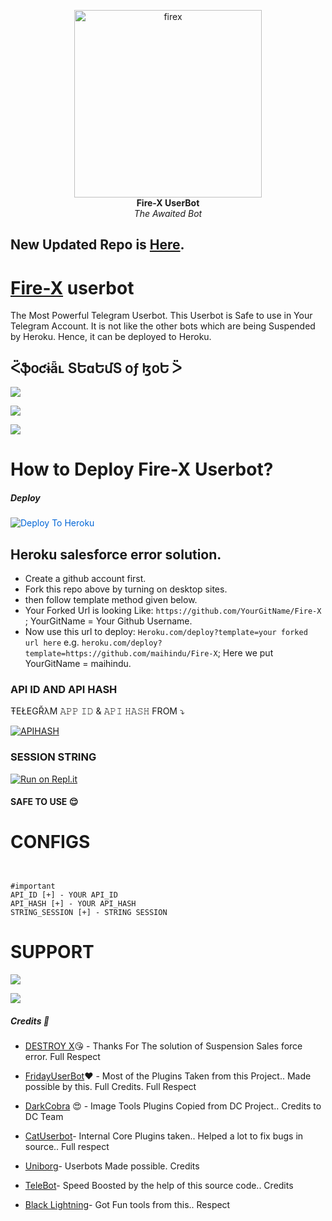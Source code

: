 <p align="center">
   
   <a href="https://github.com/TeamEviral/Fire-X">
      <img src="https://telegra.ph/file/4fd8dcd5319be4e025022.jpg" alt="firex", height="300px",width="300px">
   </a>
   <br>
   <b>Fire-X UserBot</b><br>
   <i>The Awaited Bot</i>
</p>
 
## New Updated Repo is [Here](https://github.com/Teameviral/FIREXUSERBOT).
   
# [Fire-X](https://t.me/FireXUserBot) userbot

The Most Powerful Telegram Userbot.
This Userbot is Safe to use in Your Telegram Account.
It is not like the other bots which are being Suspended by Heroku. Hence, it can be deployed to Heroku.


## ᑈֆօƈɨǟʟ ՏԵɑԵմՏ օƒ ɮօԵ ᐵ 

<p align="left"><a href="https://github.com/TeamEviral/Fire-X/network/members"><img src="https://img.shields.io/github/forks/TeamEviral/Fire-X?label=Forks&logoColor=purple&style=social"></a><p align="left"><a href="https://github.com/TeamEviral/Fire-X/stargazers"><img src="https://img.shields.io/github/stars/TeamEviral/Fire-X?logoColor=red&style=social"></a><p align="left"><a href="https://github.com/TeamEviral/Fire-X"><img src="https://img.shields.io/github/last-commit/TeamEviral/Fire-X?logoColor=brown&style=plastic"></a>

# How to Deploy Fire-X Userbot?
   
##### Deploy
<a href="https://dashboard.heroku.com/new?button-url=https%3A%2F%2Fgithub.com%2Fmaihindu%2FfireX-&amp;template=https%3A%2F%2Fgithub.com%2Fmaihindu%2Ffirex-" rel="nofollow" style="background-color: initial; box-sizing: border-box; color: #0366d6; text-decoration-line: none;"><img alt="Deploy To Heroku" src="https://camo.githubusercontent.com/83b0e95b38892b49184e07ad572c94c8038323fb/68747470733a2f2f7777772e6865726f6b7563646e2e636f6d2f6465706c6f792f627574746f6e2e737667" style="border-style: none; box-sizing: initial; max-width: 100%;" /></a></div>

## Heroku salesforce error solution.
   - Create a github account first.
   - Fork this repo above by turning on desktop sites.
   - then follow template method given below.
   - Your Forked Url is looking Like: `https://github.com/YourGitName/Fire-X` ; YourGitName = Your Github Username.
   - Now use this url to deploy: `Heroku.com/deploy?template=your forked url here` e.g.  `heroku.com/deploy?template=https://github.com/maihindu/Fire-X`; Here we put YourGitName = maihindu.   


### API ID AND API HASH 
ŦEŁEGŘλM 
𝙰𝙿𝙿 𝙸𝙳 & 𝙰𝙿𝙸 𝙷𝙰𝚂𝙷 
FROM 
 ⤵
   </p><p align="centre"><a href="https://my.telegram.org"> <img src="https://img.shields.io/badge/via_WEBSITE-APP_ID API_HASH-blue?style=for-the-badge&logo=telegram" alt="APIHASH" /></a> 





### SESSION STRING 
<a href="https://replit.com/@Teameviral/Firex-1#main.py"><img alt="Run on Repl.it" src="https://camo.githubusercontent.com/05149b448485553c6f14f6430a45c12dcc79ed3c/68747470733a2f2f7265706c2e69742f62616467652f6769746875622f6a61727669733231303930342f4a6172766973" style="border-style: none; box-sizing: initial; max-width: 100%;" /></a></div>
#### SAFE TO USE 😌

# CONFIGS 
```


#important 
API_ID [+] - YOUR API_ID 
API_HASH [+] - YOUR API_HASH 
STRING_SESSION [+] - STRING SESSION 

```
# SUPPORT 

<a href="https://telegram.me/FIRE_X_CHANNEL" target="_blank"><img src="https://img.shields.io/badge/Join-Channel-yellow.svg?style=for-the-badge&logo=Telegram"></a>

<a href="https://telegram.me/FIREXSUPPORT" target="_blank"><img src="https://img.shields.io/badge/Join-Support%20Group-red.svg?style=for-the-badge&logo=Telegram"></a>


#####  Credits 🌹

- [DESTROY X](https://github.com/CriminaL786/Destroyx)😘 -
Thanks For The solution of Suspension Sales force error. Full Respect

- [FridayUserBot](https://github.com/DevsExpo/FridayUserBot)❤️ - 
Most of the Plugins Taken from this Project.. Made possible by this. Full Credits. Full Respect

- [DarkCobra](https://github.com/DARK-COBRA/DARKCOBRA) 😍 - 
Image Tools Plugins Copied from DC Project.. Credits to DC Team

- [CatUserbot](https://github.com/sandy1709/catuserbot)- 
Internal Core Plugins taken.. Helped a lot to fix bugs in source.. Full respect

- [Uniborg](https://github.com/SPECIHIDE/UniBorg)- 
Userbots Made possible. Credits

- [TeleBot](https://github.com/xditya/Telebot)-
Speed Boosted by the help of this source code.. Credits

- [Black Lightning](https://github.com/Keinshin/Black-lightning)- 
Got Fun tools from this.. Respect
